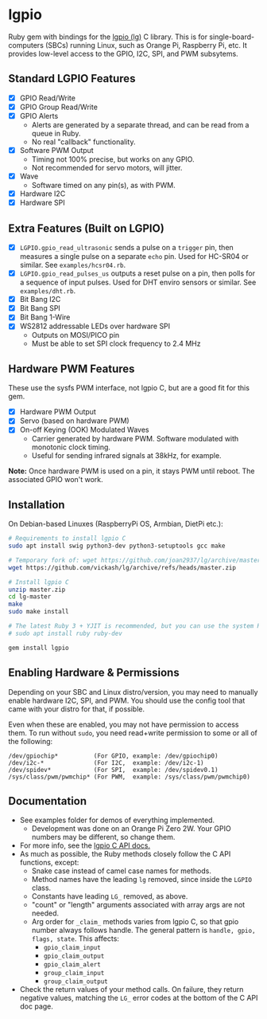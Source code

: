# lgpio

Ruby gem with bindings for the [lgpio (lg)](https://github.com/joan2937/lg) C library. This is for single-board-computers (SBCs) running Linux, such as Orange Pi, Raspberry Pi, etc. It provides low-level access to the GPIO, I2C, SPI, and PWM subsytems.

## Standard LGPIO Features

- [x] GPIO Read/Write
- [x] GPIO Group Read/Write
- [x] GPIO Alerts
  - Alerts are generated by a separate thread, and can be read from a queue in Ruby.
  - No real "callback" functionality.
- [x] Software PWM Output
  - Timing not 100% precise, but works on any GPIO.
  - Not recommended for servo motors, will jitter.
- [x] Wave
  - Software timed on any pin(s), as with PWM.
- [x] Hardware I2C
- [x] Hardware SPI

## Extra Features (Built on LGPIO)

- [x] `LGPIO.gpio_read_ultrasonic` sends a pulse on a `trigger` pin, then measures a single pulse on a separate `echo` pin. Used for HC-SR04 or similar. See `examples/hcsr04.rb`.
- [x] `LGPIO.gpio_read_pulses_us` outputs a reset pulse on a pin, then polls for a sequence of input pulses. Used for DHT enviro sensors or similar. See `examples/dht.rb`.
- [x] Bit Bang I2C
- [x] Bit Bang SPI
- [x] Bit Bang 1-Wire
- [x] WS2812 addressable LEDs over hardware SPI
  - Outputs on MOSI/PICO pin
  - Must be able to set SPI clock frequency to 2.4 MHz

## Hardware PWM Features

These use the sysfs PWM interface, not lgpio C, but are a good fit for this gem.

- [x] Hardware PWM Output
- [x] Servo (based on hardware PWM)
- [x] On-off Keying (OOK) Modulated Waves
  - Carrier generated by hardware PWM. Software modulated with monotonic clock timing.
  - Useful for sending infrared signals at 38kHz, for example.

**Note:** Once hardware PWM is used on a pin, it stays PWM until reboot. The associated GPIO won't work.

## Installation
On Debian-based Linuxes (RaspberryPi OS, Armbian, DietPi etc.):
```bash
# Requirements to install lgpio C
sudo apt install swig python3-dev python3-setuptools gcc make

# Temporary fork of: wget https://github.com/joan2937/lg/archive/master.zip
wget https://github.com/vickash/lg/archive/refs/heads/master.zip

# Install lgpio C
unzip master.zip
cd lg-master
make
sudo make install

# The latest Ruby 3 + YJIT is recommended, but you can use the system Ruby from apt too.
# sudo apt install ruby ruby-dev

gem install lgpio
```

## Enabling Hardware & Permissions
Depending on your SBC and Linux distro/version, you may need to manually enable hardware I2C, SPI, and PWM. You should use the config tool that came with your distro for that, if possible.

Even when these are enabled, you may not have permission to access them. To run without `sudo`, you need read+write permission to some or all of the following:
```
/dev/gpiochip*          (For GPIO, example: /dev/gpiochip0)
/dev/i2c-*              (For I2C,  example: /dev/i2c-1)
/dev/spidev*            (For SPI,  example: /dev/spidev0.1)
/sys/class/pwm/pwmchip* (For PWM,  example: /sys/class/pwm/pwmchip0)
```

## Documentation
- See examples folder for demos of everything implemented.
  - Development was done on an Orange Pi Zero 2W. Your GPIO numbers may be different, so change them.
- For more info, see the [lgpio C API docs.](https://abyz.me.uk/lg/lgpio.html)
- As much as possible, the Ruby methods closely follow the C API functions, except:
  - Snake case instead of camel case names for methods.
  - Method names have the leading `lg` removed, since inside the `LGPIO` class.
  - Constants have leading `LG_` removed, as above.
  - "count" or "length" arguments associated with array args are not needed.
  - Arg order for `_claim_` methods varies from lgpio C, so that gpio number always follows handle. The general pattern is `handle, gpio, flags, state`. This affects:
    - `gpio_claim_input`
    - `gpio_claim_output`
    - `gpio_claim_alert`
    - `group_claim_input`
    - `group_claim_output`
- Check the return values of your method calls. On failure, they return negative values, matching the `LG_` error codes at the bottom of the C API doc page.
